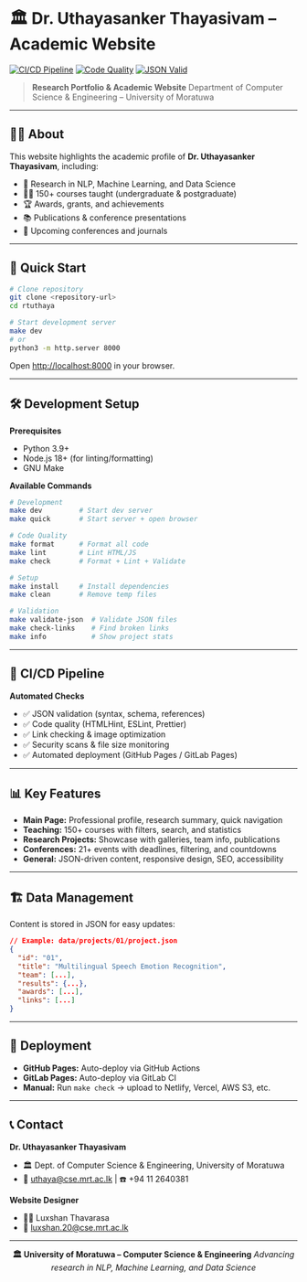# 🏛️ Dr. Uthayasanker Thayasivam – Academic Website

[![CI/CD Pipeline](https://github.com/username/repo/workflows/🔍%20Academic%20Website%20CI/CD/badge.svg)](https://github.com/username/repo/actions)
[![Code Quality](https://img.shields.io/badge/code%20quality-passing-green)](https://github.com/username/repo/actions)
[![JSON Valid](https://img.shields.io/badge/JSON-valid-success)](https://github.com/username/repo/actions)

> **Research Portfolio & Academic Website**
> Department of Computer Science & Engineering – University of Moratuwa

---

## 👨‍🏫 About

This website highlights the academic profile of **Dr. Uthayasanker Thayasivam**, including:

* 🔬 Research in NLP, Machine Learning, and Data Science
* 👨‍🎓 150+ courses taught (undergraduate & postgraduate)
* 🏆 Awards, grants, and achievements
* 📚 Publications & conference presentations
* 📅 Upcoming conferences and journals

---

## 🚀 Quick Start

```bash
# Clone repository
git clone <repository-url>
cd rtuthaya

# Start development server
make dev
# or
python3 -m http.server 8000
```

Open [http://localhost:8000](http://localhost:8000) in your browser.

---

## 🛠️ Development Setup

**Prerequisites**

* Python 3.9+
* Node.js 18+ (for linting/formatting)
* GNU Make

**Available Commands**

```bash
# Development
make dev         # Start dev server
make quick       # Start server + open browser

# Code Quality
make format      # Format all code
make lint        # Lint HTML/JS
make check       # Format + Lint + Validate

# Setup
make install     # Install dependencies
make clean       # Remove temp files

# Validation
make validate-json  # Validate JSON files
make check-links    # Find broken links
make info           # Show project stats
```

---

## 🔄 CI/CD Pipeline

**Automated Checks**

* ✅ JSON validation (syntax, schema, references)
* ✅ Code quality (HTMLHint, ESLint, Prettier)
* ✅ Link checking & image optimization
* ✅ Security scans & file size monitoring
* ✅ Automated deployment (GitHub Pages / GitLab Pages)

---

## 📊 Key Features

* **Main Page:** Professional profile, research summary, quick navigation
* **Teaching:** 150+ courses with filters, search, and statistics
* **Research Projects:** Showcase with galleries, team info, publications
* **Conferences:** 21+ events with deadlines, filtering, and countdowns
* **General:** JSON-driven content, responsive design, SEO, accessibility

---

## 🏗️ Data Management

Content is stored in JSON for easy updates:

```json
// Example: data/projects/01/project.json
{
  "id": "01",
  "title": "Multilingual Speech Emotion Recognition",
  "team": [...],
  "results": {...},
  "awards": [...],
  "links": [...]
}
```

---

## 🚀 Deployment

* **GitHub Pages:** Auto-deploy via GitHub Actions
* **GitLab Pages:** Auto-deploy via GitLab CI
* **Manual:** Run `make check` → upload to Netlify, Vercel, AWS S3, etc.

---

## 📞 Contact

**Dr. Uthayasanker Thayasivam**

* 🏛️ Dept. of Computer Science & Engineering, University of Moratuwa
* 📧 [uthaya@cse.mrt.ac.lk](mailto:uthaya@cse.mrt.ac.lk) | ☎️ +94 11 2640381

**Website Designer**

* 👨‍💻 Luxshan Thavarasa
* 📧 [luxshan.20@cse.mrt.ac.lk](mailto:luxshan.20@cse.mrt.ac.lk)

---

<div align="center">

**🏛️ University of Moratuwa – Computer Science & Engineering**
*Advancing research in NLP, Machine Learning, and Data Science*

</div>  
